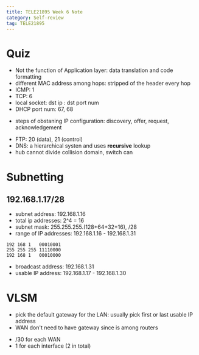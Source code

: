 ```yaml
---
title: TELE21895 Week 6 Note
category: Self-review
tag: TELE21895
---
```

# Quiz
* Not the function of Application layer: data translation and code formatting
* different MAC address among hops: stripped of the header every hop
* ICMP: 1
* TCP: 6
* local socket: dst ip : dst port num
* DHCP port num: 67, 68
- steps of obstaning IP configuration: discovery, offer, request, acknowledgement
* FTP: 20 (data), 21 (control)
* DNS: a hierarchical systen and uses **recursive** lookup
* hub cannot divide collision domain, switch can

# Subnetting
## 192.168.1.17/28
* subnet address: 192.168.1.16
* total ip addresses: 2^4 = 16
* subnet mask: 255.255.255.(128+64+32+16), /28
* range of IP addresses: 192.168.1.16 - 192.168.1.31
```
192 168 1   00010001
255 255 255 11110000
192 168 1   00010000
```
* broadcast address: 192.168.1.31
* usable IP address: 192.168.1.17 - 192.168.1.30

# VLSM
* pick the default gateway for the LAN: usually pick first or last usable IP address
* WAN don't need to have gateway since is among routers
- /30 for each WAN
- 1 for each interface (2 in total)
